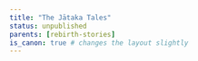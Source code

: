 ```yaml
---
title: "The Jātaka Tales"
status: unpublished
parents: [rebirth-stories]
is_canon: true # changes the layout slightly
---
```

